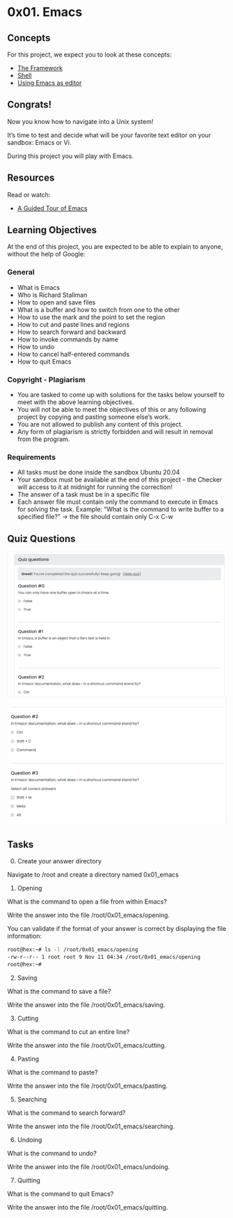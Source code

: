 # 0x01. Emacs

## Concepts

For this project, we expect you to look at these concepts:

+ [The Framework](https://savanna.alxafrica.com/concepts/559)
+ [Shell](https://savanna.alxafrica.com/concepts/9)
+ [Using Emacs as editor](https://savanna.alxafrica.com/concepts/54)

## Congrats!

Now you know how to navigate into a Unix system!

It’s time to test and decide what will be your favorite text editor on your sandbox: Emacs or Vi.

During this project you will play with Emacs.

## Resources

Read or watch:

+ [A Guided Tour of Emacs](https://www.gnu.org/software/emacs/tour/)

## Learning Objectives

At the end of this project, you are expected to be able to explain to anyone, without the help of Google:

### General

+ What is Emacs
+ Who is Richard Stallman
+ How to open and save files
+ What is a buffer and how to switch from one to the other
+ How to use the mark and the point to set the region
+ How to cut and paste lines and regions
+ How to search forward and backward
+ How to invoke commands by name
+ How to undo
+ How to cancel half-entered commands
+ How to quit Emacs

### Copyright - Plagiarism

+ You are tasked to come up with solutions for the tasks below yourself to meet with the above learning objectives.
+ You will not be able to meet the objectives of this or any following project by copying and pasting someone else’s work.
+ You are not allowed to publish any content of this project.
+ Any form of plagiarism is strictly forbidden and will result in removal from the program.

### Requirements
+ All tasks must be done inside the sandbox Ubuntu 20.04
+ Your sandbox must be available at the end of this project - the Checker will access to it at midnight for running the correction!
+ The answer of a task must be in a specific file
+ Each answer file must contain only the command to execute in Emacs for solving the task. Example: “What is the command to write buffer to a specified file?” -> the file should contain only C-x C-w

## Quiz Questions

![task2](https://github.com/leone-nyaga/alx-system_engineering-devops/blob/master/0x01.Emacs/images/emacs%200-2.png)
![task1](https://github.com/leone-nyaga/alx-system_engineering-devops/blob/master/0x01.Emacs/images/emacs%202-3.png)

## Tasks

0. Create your answer directory

Navigate to /root and create a directory named 0x01_emacs

1. Opening

What is the command to open a file from within Emacs?

Write the answer into the file /root/0x01_emacs/opening.

You can validate if the format of your answer is correct by displaying the file information:

```bash
root@hex:~# ls -l /root/0x01_emacs/opening
-rw-r--r-- 1 root root 9 Nov 11 04:34 /root/0x01_emacs/opening
root@hex:~# 
```

2. Saving

What is the command to save a file?

Write the answer into the file /root/0x01_emacs/saving.

3. Cutting

What is the command to cut an entire line?

Write the answer into the file /root/0x01_emacs/cutting.

4. Pasting

What is the command to paste?

Write the answer into the file /root/0x01_emacs/pasting.

5. Searching

What is the command to search forward?

Write the answer into the file /root/0x01_emacs/searching.

6. Undoing

What is the command to undo?

Write the answer into the file /root/0x01_emacs/undoing.

7. Quitting

What is the command to quit Emacs?

Write the answer into the file /root/0x01_emacs/quitting.
